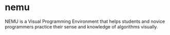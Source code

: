 # nemu
NEMU is a Visual Programming Environment that helps students and novice programmers practice their sense and knowledge of algorithms visually. 
